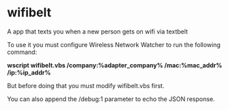 # wifibelt
A app that texts you when a new person gets on wifi via textbelt

To use it you must configure Wireless Network Watcher to run the following command:
<p>
<b>wscript wifibelt.vbs /company:%adapter_company% /mac:%mac_addr% /ip:%ip_addr%</b>
</p>
But before doing that you must modify wifibelt.vbs first.

You can also append the /debug:1 parameter to echo the JSON response.
